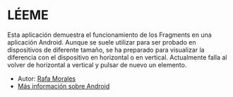 # LÉEME #

Esta aplicación demuestra el funcionamiento de los Fragments en una aplicación Android. Aunque se suele utilizar para ser probado en dispositivos de diferente tamaño, se ha preparado para visualizar la diferencia con el dispositivo en horizontal o en vertical. Actualmente falla al volver de horizontal a vertical y pulsar de nuevo un elemento.

* Autor: [Rafa Morales](http://www.ticarte.com/usuario/rafa-morales)
* [Más información sobre Android](http://www.ticarte.com/contenido/android-guia-de-referencia-para-el-desarrollo-de-aplicaciones-moviles)
